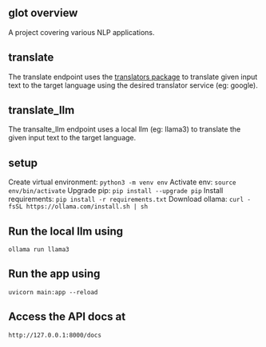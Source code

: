 ## glot overview
A project covering various NLP applications.

## translate
The translate endpoint uses the [translators package](https://pypi.org/project/translators/) to translate given input text to the target language using the desired translator service (eg: google).

## translate_llm
The transalte_llm endpoint uses a local llm (eg: llama3) to translate the given input text to the target language.

## setup
Create virtual environment:
```python3 -m venv env```
Activate env:
```source env/bin/activate```
Upgrade pip:
```pip install --upgrade pip```
Install requirements:
```pip install -r requirements.txt```
Download ollama:
```curl -fsSL https://ollama.com/install.sh | sh```

## Run the local llm using
```ollama run llama3```

## Run the app using
```uvicorn main:app --reload```

## Access the API docs at
```http://127.0.0.1:8000/docs```